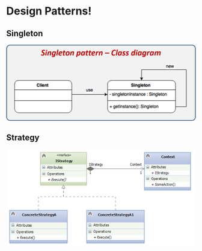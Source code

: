 # Design Patterns!

## Singleton
![Singleton](images/singleton.png)

## Strategy
![Strategy](images/strategy.png)
